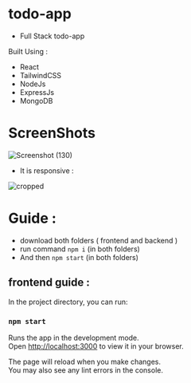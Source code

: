# todo-app

- Full Stack todo-app

Built Using :
- React
- TailwindCSS
- NodeJs
- ExpressJs
- MongoDB

# ScreenShots
![Screenshot (130)](https://user-images.githubusercontent.com/63463921/167530417-fcb1e2eb-8eb5-4504-8b18-f7d824f6ba54.png)
- It is responsive : 

![cropped](https://user-images.githubusercontent.com/63463921/167530381-1dfd22fb-1802-48ee-aedd-dd61c00c9bf5.png)


# Guide : 

- download both folders ( frontend and backend )
- run command `npm i` (in both folders)
- And then `npm start` (in both folders)



## frontend guide : 
In the project directory, you can run:

### `npm start`

Runs the app in the development mode.\
Open [http://localhost:3000](http://localhost:3000) to view it in your browser.

The page will reload when you make changes.\
You may also see any lint errors in the console.
